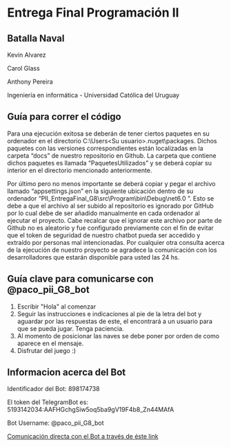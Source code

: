 # Entrega Final Programación II 
## Batalla Naval

Kevin Alvarez

Carol Glass

Anthony Pereira

Ingeniería en informática - Universidad Católica del Uruguay

## Guía para correr el código

Para una ejecución exitosa se deberán de tener ciertos paquetes en su ordenador en el directorio C:\Users\<Su usuario>\.nuget\packages. Dichos paquetes con las versiones correspondientes están localizadas en  la carpeta “docs” de nuestro repositorio en Github. La carpeta que contiene dichos paquetes es llamada “PaquetesUtilizados” y se deberá copiar su interior en el directorio mencionado anteriormente.

Por último pero no menos importante se deberá copiar y pegar el archivo llamado “appsettings.json” en la siguiente ubicación dentro de su ordenador “PII_EntregaFinal_G8\src\Program\bin\Debug\net6.0 ”. Esto se debe a que el archivo al ser subido al repositorio es ignorado por GitHub por lo cual debe de ser añadido manualmente en cada ordenador al ejecutar el proyecto. Cabe recalcar que el ignorar este archivo por parte de Github no es aleatorio y fue configurado previamente con el fin de evitar que el token de seguridad de nuestro chatbot pueda ser accedido y extraído por personas mal intencionadas. Por cualquier otra consulta acerca de la ejecución de nuestro proyecto se agradece la comunicación con los desarrolladores que estarán disponible para usted las 24 hs.

## Guía clave para comunicarse con @paco_pii_G8_bot

1. Escribir "Hola" al comenzar
2. Seguir las instrucciones e indicaciones al pie de la letra del bot y aguardar por las respuestas de este, el encontrará a un usuario para que se pueda jugar. Tenga paciencia.
3. Al momento de posicionar las naves se debe poner por orden de como aparece en el mensaje.
4. Disfrutar del juego :)


## Informacion acerca del Bot
Identificador del Bot: 898174738

El token del TelegramBot es:  5193142034:AAFHGchgSiw5oq5ba9gV19F4b8_Zn44MAfA

Bot Username: @paco_pii_G8_bot

[Comunicación directa con el Bot a través de éste link](https://web.telegram.org/k/#@paco_pii_G8_bot)


